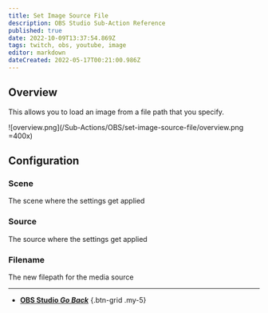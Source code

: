 ```yaml
---
title: Set Image Source File
description: OBS Studio Sub-Action Reference
published: true
date: 2022-10-09T13:37:54.869Z
tags: twitch, obs, youtube, image
editor: markdown
dateCreated: 2022-05-17T00:21:00.986Z
---
```


## Overview
This allows you to load an image from a file path that you specify. 

![overview.png](/Sub-Actions/OBS/set-image-source-file/overview.png =400x)

## Configuration
### Scene
The scene where the settings get applied

### Source
The source where the settings get applied

### Filename
The new filepath for the media source

---

- [<i class="mdi mdi-chevron-left"></i> **OBS Studio *Go Back***](/en/Sub-Actions/OBS)
{.btn-grid .my-5}